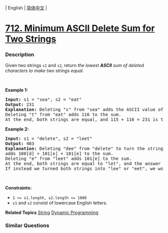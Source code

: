 | English | [简体中文](README.md) |

# [712. Minimum ASCII Delete Sum for Two Strings](https://leetcode.cn/problems/minimum-ascii-delete-sum-for-two-strings)
 ### Description
<p>Given two strings <code>s1</code> and&nbsp;<code>s2</code>, return <em>the lowest <strong>ASCII</strong> sum of deleted characters to make two strings equal</em>.</p>

<p>&nbsp;</p>
<p><strong class="example">Example 1:</strong></p>

<pre>
<strong>Input:</strong> s1 = &quot;sea&quot;, s2 = &quot;eat&quot;
<strong>Output:</strong> 231
<strong>Explanation:</strong> Deleting &quot;s&quot; from &quot;sea&quot; adds the ASCII value of &quot;s&quot; (115) to the sum.
Deleting &quot;t&quot; from &quot;eat&quot; adds 116 to the sum.
At the end, both strings are equal, and 115 + 116 = 231 is the minimum sum possible to achieve this.
</pre>

<p><strong class="example">Example 2:</strong></p>

<pre>
<strong>Input:</strong> s1 = &quot;delete&quot;, s2 = &quot;leet&quot;
<strong>Output:</strong> 403
<strong>Explanation:</strong> Deleting &quot;dee&quot; from &quot;delete&quot; to turn the string into &quot;let&quot;,
adds 100[d] + 101[e] + 101[e] to the sum.
Deleting &quot;e&quot; from &quot;leet&quot; adds 101[e] to the sum.
At the end, both strings are equal to &quot;let&quot;, and the answer is 100+101+101+101 = 403.
If instead we turned both strings into &quot;lee&quot; or &quot;eet&quot;, we would get answers of 433 or 417, which are higher.
</pre>

<p>&nbsp;</p>
<p><strong>Constraints:</strong></p>

<ul>
	<li><code>1 &lt;= s1.length, s2.length &lt;= 1000</code></li>
	<li><code>s1</code> and <code>s2</code> consist of lowercase English letters.</li>
</ul>

**Related Topics**  [String](https://leetcode.cn/tag/string) [Dynamic Programming](https://leetcode.cn/tag/dynamic-programming) 

### Similar Questions
